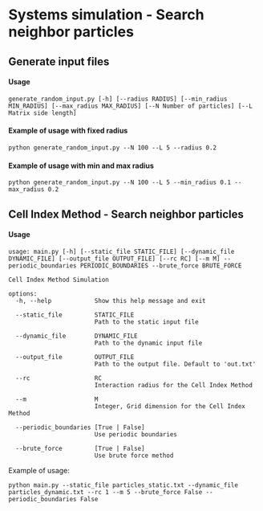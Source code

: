# Systems simulation - Search neighbor particles

## Generate input files 
#### Usage
```
generate_random_input.py [-h] [--radius RADIUS] [--min_radius MIN_RADIUS] [--max_radius MAX_RADIUS] [--N Number of particles] [--L Matrix side length]
```

#### Example of usage with fixed radius
```
python generate_random_input.py --N 100 --L 5 --radius 0.2 
```

#### Example of usage with min and max radius
```
python generate_random_input.py --N 100 --L 5 --min_radius 0.1 --max_radius 0.2
```

## Cell Index Method - Search neighbor particles
#### Usage
```
usage: main.py [-h] [--static_file STATIC_FILE] [--dynamic_file DYNAMIC_FILE] [--output_file OUTPUT_FILE] [--rc RC] [--m M] --periodic_boundaries PERIODIC_BOUNDARIES --brute_force BRUTE_FORCE

Cell Index Method Simulation

options:
  -h, --help            Show this help message and exit
  
  --static_file         STATIC_FILE
                        Path to the static input file
                        
  --dynamic_file        DYNAMIC_FILE
                        Path to the dynamic input file
                        
  --output_file         OUTPUT_FILE
                        Path to the output file. Default to 'out.txt'
                        
  --rc                  RC               
                        Interaction radius for the Cell Index Method
                        
  --m                   M                 
                        Integer, Grid dimension for the Cell Index Method
                        
  --periodic_boundaries [True | False]
                        Use periodic boundaries
                        
  --brute_force         [True | False]
                        Use brute force method

````
Example of usage: 
```
python main.py --static_file particles_static.txt --dynamic_file particles_dynamic.txt --rc 1 --m 5 --brute_force False --periodic_boundaries False
```
